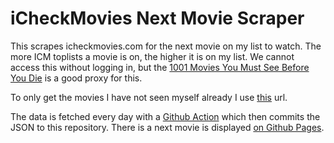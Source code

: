 # iCheckMovies Next Movie Scraper

This scrapes icheckmovies.com for the next movie on my list to watch. The more ICM toplists a movie is on, the higher it is on my list. We cannot access this without logging in, but the [1001 Movies You Must See Before You Die](https://www.icheckmovies.com/lists/1001+movies+you+must+see+before+you+die/) is a good proxy for this.

To only get the movies I have not seen myself already I use [this](https://www.icheckmovies.com/lists/1001+movies+you+must+see+before+you+die/?user=soviel&sort=officialtoplists) url.

The data is fetched every day with a [Github Action](./.github/workflows/scrape.yml) which then commits the JSON to this repository. There is a next movie is displayed [on Github Pages](https://alaq.github.io/watch-next/).